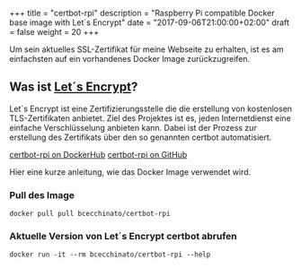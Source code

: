 +++
title = "certbot-rpi"
description = "Raspberry Pi compatible Docker base image with Let´s Encrypt"
date = "2017-09-06T21:00:00+02:00"
draft = false
weight = 20
+++

Um sein aktuelles SSL-Zertifikat für meine Webseite zu erhalten, ist es am einfachsten auf ein vorhandenes Docker Image zurückzugreifen.

## Was ist [Let´s Encrypt](https://letsencrypt.org/)?
Let´s Encrypt ist eine Zertifizierungsstelle die die erstellung von kostenlosen TLS-Zertifikaten anbietet. Ziel des Projektes ist es, jeden Internetdienst eine einfache Verschlüsselung anbieten kann.
Dabei ist der Prozess zur erstellung des Zertifikats über den so genannten certbot automatisiert.

[certbot-rpi on DockerHub](https://hub.docker.com/r/bcecchinato/certbot-rpi/)
[certbot-rpi on GitHub](https://github.com/bcecchinato/certbot-rpi)

Hier eine kurze anleitung, wie das Docker Image verwendet wird.

### Pull des Image
    docker pull pull bcecchinato/certbot-rpi

### Aktuelle Version von Let´s Encrypt certbot abrufen
    docker run -it --rm bcecchinato/certbot-rpi --help
